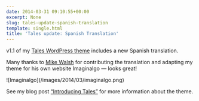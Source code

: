 ```yaml
---
date: 2014-03-31 09:10:55+00:00
excerpt: None
slug: tales-update-spanish-translation
template: single.html
title: 'Tales update: Spanish Translation'
---
```


v1.1 of my [Tales WordPress theme](http://themes.dbushell.com/tales/) includes a new Spanish translation.

Many thanks to [Mike Walsh](http://imaginalgo.com/) for contributing the translation and adapting my theme for his own website Imaginalgo — looks great!

<p class="post__image">![Imaginalgo](/images/2014/03/imaginalgo.png)</p>

See my blog post [“Introducing Tales”](/2014/02/17/introducing-tales/) for more information about the theme.
